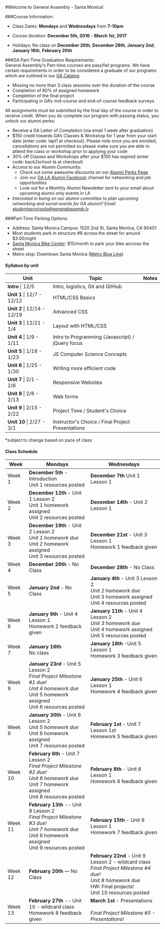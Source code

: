 #Welcome to General Assembly - Santa Monica!

###Course Information:
- Class Dates: **Mondays** and **Wednesdays** from **7-10pm**

- Course duration: **December 5th, 2016** - **March 1st, 2017**

- Holidays: No class on **December 26th**, **December 28th**, **January 2nd**, **January 16th**, **February 20th**


###GA Part-Time Graduation Requirements:  									
General Assembly's Part-time courses are pass/fail programs. We have certain requirements in order to be considered a graduate of our programs which are outlined in our [GA Catalog](https://ga-core.s3.amazonaws.com/cms/files/files/000/004/189/original/GA_Catalog-All-Markets-2016.07.05_bvm.pdf)

- Missing no more than 3 class sessions over the duration of the course
- Completion of 80% of assigned homework
- Completion of the final project
- Participating in GA’s mid-course and end-of-course feedback surveys

All assignments must be submitted by the final day of the course in order to receive credit. When you do complete our program with passing status, you unlock our alumni perks:

- Receive a GA Letter of Completion (via email 1 week after graduation)
- $150 credit towards GA’s Classes & Workshop for 1 year from your start date (enter code: lapt1 at checkout). Please note once you are enrolled, cancellations are not permitted so please make sure you are able to attend the class or workshop prior to applying your code
- 30% off Classes and Workshops after your $150 has expired (enter code: back2school-la at checkout)
- Access to our Alumni Community:
  - Check out some awesome discounts on our [Alumni Perks Page](https://generalassemb.ly/alumni/perks)
  - Join our [GA LA Alumni Facebook](https://www.facebook.com/groups/GALAalumni/) channel for networking and job opportunities
  - Look out for a Monthly Alumni Newsletter sent to your email about upcoming alumni only events in LA
- *Interested in being on our alumni committee to plan upcoming networking and social events for GA alumni? Email [studentservicesla@generalassemb.ly](studentservicesla@generalassemb.ly)*

###Part-Time Parking Options:
- Address: Santa Monica Campus: 1520 2nd St, Santa Monica, CA 90401
- Most students park in structure #8 across the street for around $3.00/night
- [Santa Monica Bike Center](http://smbikecenter.com/membership/commuter-membership/): $15/month to park your bike accross the street
- Metro stop: Downtown Santa Monica ([Metro Blue Line](https://www.metro.net/riding/maps/expo-line/))


#### Syllabus by unit

| Unit                            | Topic                                    | Notes |
| ------------------------------- | ---------------------------------------- | ----- |
| **Intro**        \| 12/5        | Intro, logistics, Git and GitHub         |       |
| **Unit 1**     \| 12/7 - 12/12  | HTML/CSS Basics                          |       |
| **Unit 2**     \| 12/14 - 12/19 | Advanced CSS                             |       |
| **Unit 3**     \| 12/21 - 1/4   | Layout with HTML/CSS                     |       |
| **Unit 4**     \| 1/9 - 1/11    | Intro to Programming (Javascript) / jQuery focus |       |
| **Unit 5**    \| 1/18 - 1/23    | JS Computer Science Concepts             |       |
| **Unit 6**    \| 1/25 - 1/30    | Writing more efficient code              |       |
| **Unit 7**    \|  2/1 - 2/6     | Responsive Websites                      |       |
| **Unit  8**   \|  2/8 - 2/13    | Web forms                                |       |
| **Unit 9**   \|  2/15 - 2/22    | Project Time / Student's Choice          |       |
| **Unit 10** \|  2/27 - 3/1      | Instructor's Choice / Final Project Presentations |       |

*subject to change based on pace of class



#### Class Schedule

| Week    | Mondays                                  | Wednesdays                               |
| ------- | ---------------------------------------- | ---------------------------------------- |
| Week 1  | **December 5th** - Introduction  <br> Unit 1 resources posted | **December 7th** Unit 1 Lesson 1         |
| Week 2  | **December 12th** - Unit 1 Lesson 2  <br> Unit 1 homework assigned <br> Unit 2 resources posted | **December 14th** - Unit 2 Lesson 1      |
| Week 3  | **December 19th** - Unit 2 Lesson 2  <br> *Unit 1 homework due*  <br> Unit 2 homework assigned <br> Unit 3 resources posted | **December 21st** - Unit 3 Lesson 1  <br> Homework 1 feedback given |
| Week 4  | **December 26th** - No Class             | **December 28th** - No Class             |
| Week 5  | **January 2nd** - No Class               | **January 4th** - Unit 3 Lesson 2  <br> *Unit 2 homework due*  <br> Unit 3 homework assigned <br> Unit 4 resources posted |
| Week 6  | **January 9th** - Unit 4 Lesson 1  <br> Homework 2 feedback given | **January 11th** - Unit 4 Lesson 2  <br> *Unit 3 homework due*  <br> Unit 4 homework assigned <br> Unit 5 resources posted |
| Week 7  | **January 16th** <br>No class            | **January 18th** -Unit 5 Lesson 1  <br> Homework 3 feedback given |
| Week 8  | **January 23rd** - Unit 5 Lesson 2  <br> *Final Project Milestone #1 due!*<br> *Unit 4 homework due*  <br> Unit 5 homework assigned <br> Unit 6 resources posted | **January 25th** - Unit 6 Lesson 1  <br> Homework 4 feedback given |
| Week 9  | **January 30th** - Unit 6 Lesson 2  <br> *Unit 5 homework due*  <br> Unit 6 homework assigned<br>Unit 7 resources posted | **February 1st** - Unit 7 Lesson 1st  <br> Homework 5 feedback given |
| Week 10 | **February 6th** - Unit 7 Lesson 2 <br> *Final Project Milestone #2 due!* <br> *Unit 6 homework due*  <br> Unit 7 homework assigned <br> Unit 8 resources posted | **February 8th** - Unit 8 Lesson 1  <br> Homework 6 feedback given |
| Week 11 | **February 13th** -- Unit 8 Lesson 2  <br> *Final Project Milestone #3 due!*<br> *Unit 7 homework due*  <br> Unit 8 homework assigned <br> Unit 9 resources posted | **February 15th** - Unit 9 Lesson 1  <br> Homework 7 feedback given |
| Week 12 | **February 20th** — No Class             | **February 22nd** - Unit 9 Lesson 2  - wildcard class <br> *Final Project Milestone #4 due!*<br> *Unit 8 homework due*  <br> HW: Final projects!<br> Unit 10 resources posted |
| Week 13 | **February 27th** -- Unit 10 - wildcard class  <br> Homework 8 feedback given | **March 1st** - Presentations <br> *<br> *Final Project Milestone #5 - Presentations!** |
